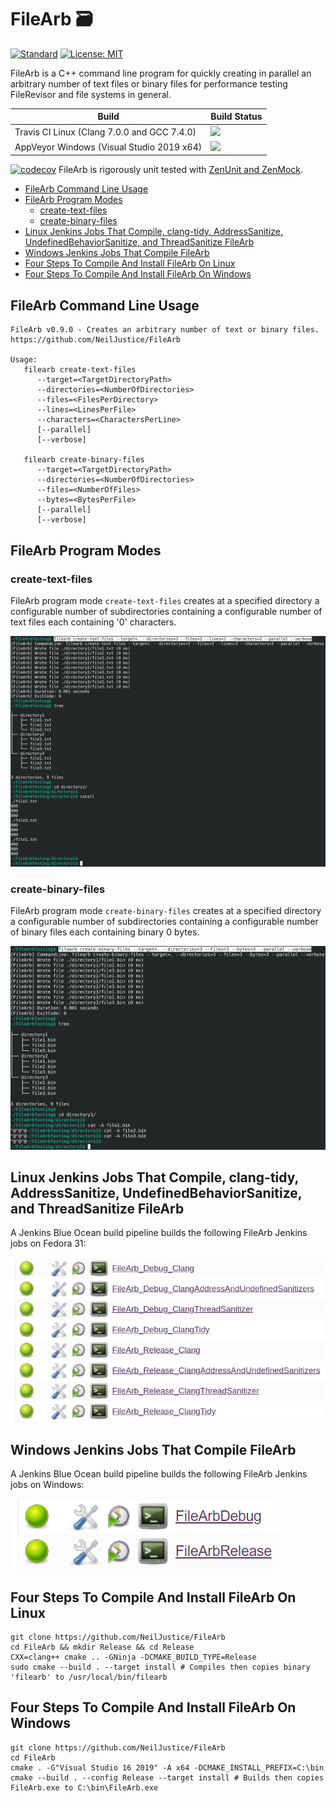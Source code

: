 # FileArb 🗃️

[![Standard](https://img.shields.io/badge/c%2B%2B-17-blue.svg)](https://en.wikipedia.org/wiki/C%2B%2B17) [![License: MIT](https://img.shields.io/badge/License-MIT-blue.svg)](https://opensource.org/licenses/MIT)

FileArb is a C++ command line program for quickly creating in parallel an arbitrary number of text files or binary files for performance testing FileRevisor and file systems in general.

|Build|Build Status|
|----------|------------|
|Travis CI Linux (Clang 7.0.0 and GCC 7.4.0)|<a href="https://travis-ci.org/NeilJustice/FileArb"><img src="https://travis-ci.org/NeilJustice/FileArb.svg?branch=master"/></a>|
|AppVeyor Windows (Visual Studio 2019 x64)|<a href="https://ci.appveyor.com/project/NeilJustice/FileArb"><img src="https://ci.appveyor.com/api/projects/status/8yu4l8xn7st4yo2w?svg=true"/></a>|

[![codecov](https://codecov.io/gh/NeilJustice/FileArb/branch/master/graph/badge.svg)](https://codecov.io/gh/NeilJustice/FileArb) FileArb is rigorously unit tested with <a href="https://github.com/NeilJustice/ZenUnitAndZenMock">ZenUnit and ZenMock</a>.

* [FileArb Command Line Usage](#filearb-command-line-usage)
* [FileArb Program Modes](#filearb-program-modes)
   * [create-text-files](#create-text-files)
   * [create-binary-files](#create-binary-files)
* [Linux Jenkins Jobs That Compile, clang-tidy, AddressSanitize, UndefinedBehaviorSanitize, and ThreadSanitize FileArb](#linux-jenkins-jobs-that-compile-clang-tidy-addresssanitize-undefinedbehaviorsanitize-and-threadsanitize-filearb)
* [Windows Jenkins Jobs That Compile FileArb](#windows-jenkins-jobs-that-compile-filearb)
* [Four Steps To Compile And Install FileArb On Linux](#four-steps-to-compile-and-install-filearb-on-linux)
* [Four Steps To Compile And Install FileArb On Windows](#four-steps-to-compile-and-install-filearb-on-windows)

## FileArb Command Line Usage

```
FileArb v0.9.0 - Creates an arbitrary number of text or binary files.
https://github.com/NeilJustice/FileArb

Usage:
   filearb create-text-files
      --target=<TargetDirectoryPath>
      --directories=<NumberOfDirectories>
      --files=<FilesPerDirectory>
      --lines=<LinesPerFile>
      --characters=<CharactersPerLine>
      [--parallel]
      [--verbose]

   filearb create-binary-files
      --target=<TargetDirectoryPath>
      --directories=<NumberOfDirectories>
      --files=<NumberOfFiles>
      --bytes=<BytesPerFile>
      [--parallel]
      [--verbose]
```

## FileArb Program Modes

### create-text-files

FileArb program mode `create-text-files` creates at a specified directory a configurable number of subdirectories containing a configurable number of text files each containing '0' characters.

![create-text-files](Screenshots/create-text-files.png)

### create-binary-files

FileArb program mode `create-binary-files` creates at a specified directory a configurable number of subdirectories containing a configurable number of binary files each containing binary 0 bytes.

![create-binary-files](Screenshots/create-binary-files.png)

## Linux Jenkins Jobs That Compile, clang-tidy, AddressSanitize, UndefinedBehaviorSanitize, and ThreadSanitize FileArb

A Jenkins Blue Ocean build pipeline builds the following FileArb Jenkins jobs on Fedora 31:

![Linux Jenkins Jobs That Compile, clang-tidy, AddressSanitize, UndefinedBehaviorSanitize, and ThreadSanitize FileArb](Screenshots/LinuxJenkinsJobsForFileArb.png)

## Windows Jenkins Jobs That Compile FileArb

A Jenkins Blue Ocean build pipeline builds the following FileArb Jenkins jobs on Windows:

![Windows Jenkins Jobs That Compile FileArb](Screenshots/WindowsJenkinsJobsForFileArb.png)

## Four Steps To Compile And Install FileArb On Linux

```
git clone https://github.com/NeilJustice/FileArb
cd FileArb && mkdir Release && cd Release
CXX=clang++ cmake .. -GNinja -DCMAKE_BUILD_TYPE=Release
sudo cmake --build . --target install # Compiles then copies binary 'filearb' to /usr/local/bin/filearb
```

## Four Steps To Compile And Install FileArb On Windows

```
git clone https://github.com/NeilJustice/FileArb
cd FileArb
cmake . -G"Visual Studio 16 2019" -A x64 -DCMAKE_INSTALL_PREFIX=C:\bin
cmake --build . --config Release --target install # Builds then copies FileArb.exe to C:\bin\FileArb.exe
```
